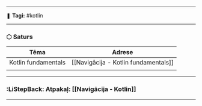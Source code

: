 ___

❚ **Tagi:** #kotlin 

---
### ⬡ Saturs

| Tēma                | Adrese                               |
| ------------------- | ------------------------------------ |
| Kotlin fundamentals | [[Navigācija - Kotlin fundamentals]] |
|                     |                                      |

---
### :LiStepBack: Atpakaļ: [[Navigācija - Kotlin]]

___